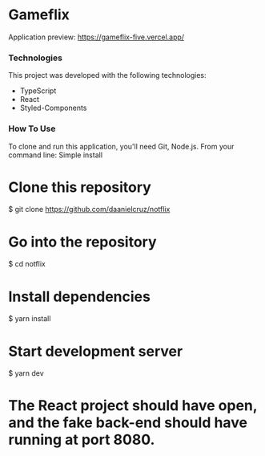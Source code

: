 # Gameflix 

Application preview: https://gameflix-five.vercel.app/

### Technologies

This project was developed with the following technologies:

  * TypeScript
  * React
  * Styled-Components

### How To Use

To clone and run this application, you'll need Git, Node.js. From your command line:
Simple install

# Clone this repository
$ git clone https://github.com/daanielcruz/notflix

# Go into the repository
$ cd notflix

# Install dependencies
$ yarn install

# Start development server
$ yarn dev

# The React project should have open, and the fake back-end should have running at port 8080.
